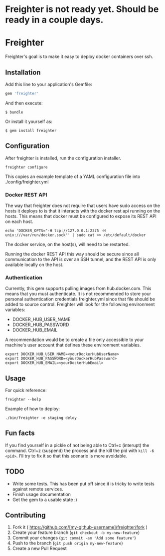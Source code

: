 # Freighter is not ready yet. Should be ready in a couple days.

# Freighter

Freighter's goal is to make it easy to deploy docker containers over ssh. 

## Installation

Add this line to your application's Gemfile:

```ruby
gem 'freighter'
```

And then execute:

    $ bundle

Or install it yourself as:

    $ gem install freighter

## Configuration

After freighter is installed, run the configuration installer.
```
freighter configure
```
This copies an example template of a YAML configuration file into ./config/freighter.yml

### Docker REST API

The way that freighter does not require that users have sudo access on the hosts it deploys to is that it interacts with the docker rest api running on the hosts. This means that docker must be configured to expose its REST API on each host.

```
echo 'DOCKER_OPTS="-H tcp://127.0.0.1:2375 -H unix:///var/run/docker.sock"' | sudo cat >> /etc/default/docker
```

The docker service, on the host(s), will need to be restarted.

Running the docker REST API this way should be secure since all communication to the API is over an SSH tunnel, and the REST API is only available locally on the host.

### Authentication

Currently, this gem supports pulling images from hub.docker.com. This means that you must authenticate. 
It is not recommended to store your personal authentication credentials freighter.yml since that file 
should be added to source control. Freighter will look for the following environment variables: 

* DOCKER_HUB_USER_NAME
* DOCKER_HUB_PASSWORD
* DOCKER_HUB_EMAIL

A recommendation would be to create a file only accessible to your machine's user account that defines these environment variables.

```shell
export DOCKER_HUB_USER_NAME=<yourDockerHubUserName>
export DOCKER_HUB_PASSWORD=<yourDockerHubPassword>
export DOCKER_HUB_EMAIL=<yourDockerHubEmail>
```

## Usage

For quick reference:
```
freighter --help
```

Example of how to deploy:
```
./bin/freighter -e staging deloy
```

## Fun facts

If you find yourself in a pickle of not being able to Ctrl+c (interupt) the command. Ctrl+z (suspend) the process and the kill the pid with `kill -6 <pid>`. I'll try to fix it so that this scenario is more avoidable.

## TODO
* Write some tests. This has been put off since it is tricky to write tests against remote services.
* Finish usage documentation
* Get the gem to a usable state :)

## Contributing

1. Fork it ( https://github.com/[my-github-username]/freighter/fork )
2. Create your feature branch (`git checkout -b my-new-feature`)
3. Commit your changes (`git commit -am 'Add some feature'`)
4. Push to the branch (`git push origin my-new-feature`)
5. Create a new Pull Request
